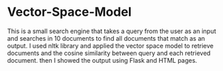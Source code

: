 # Vector-Space-Model
This is a small search engine that takes a query from the user as an input and searches in 10 documents to find all documents that match as an output.
I used nltk library and applied the vector space model to retrieve documents and the cosine similarity between query and each retrieved document. 
then I showed the output using Flask and HTML pages.
